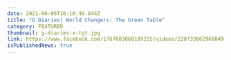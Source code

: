 ```yaml
---
date: 2021-06-06T16:10:46.844Z
title: "G Diaries| World Changers: The Green Table"
category: FEATURED
thumbnail: g-diaries-x-tgt.jpg
link: https://www.facebook.com/1767603060189255/videos/220733662968849
isPublishedNews: true
---
```

